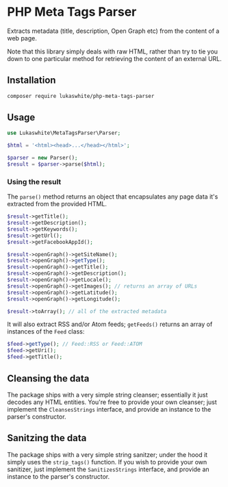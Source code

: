 # PHP Meta Tags Parser

Extracts metadata (title, description, Open Graph etc) from the content of a web page.

Note that this library simply deals with raw HTML, rather than try to tie you down to one particular method for retrieving the content of an external URL.

## Installation

```bash
composer require lukaswhite/php-meta-tags-parser
```  

## Usage

```php
use Lukaswhite\MetaTagsParser\Parser;

$html = '<html><head>...</head></html>';

$parser = new Parser();
$result = $parser->parse($html);
```

### Using the result

The `parse()` method returns an object that encapsulates any page data it's extracted from the provided HTML.

```php
$result->getTitle();
$result->getDescription();
$result->getKeywords();
$result->getUrl();
$result->getFacebookAppId();

$result->openGraph()->getSiteName();
$result->openGraph()->getType();
$result->openGraph()->getTitle();
$result->openGraph()->getDescription();
$result->openGraph()->getLocale();
$result->openGraph()->getImages(); // returns an array of URLs
$result->openGraph()->getLatitude();
$result->openGraph()->getLongitude();

$result->toArray(); // all of the extracted metadata
```

It will also extract RSS and/or Atom feeds; `getFeeds()` returns an array of instances of the `Feed` class:

```php
$feed->getType(); // Feed::RSS or Feed::ATOM
$feed->getUri();
$feed->getTitle();
```

## Cleansing the data

The package ships with a very simple string cleanser; essentially it just decodes any HTML entities. You're free to provide your own cleanser; just implement the `CleansesStrings` interface, and provide an instance to the parser's constructor.

## Sanitzing the data

The package ships with a very simple string sanitzer; under the hood it simply uses the `strip_tags()` function. If you wish to provide your own sanitizer, just implement the `SanitizesStrings` interface, and provide an instance to the parser's constructor.